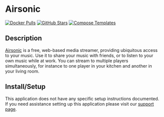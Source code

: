 # Airsonic

[![Docker Pulls](https://img.shields.io/docker/pulls/linuxserver/airsonic?style=flat-square&color=607D8B&label=docker%20pulls&logo=docker)](https://hub.docker.com/r/linuxserver/airsonic)
[![GitHub Stars](https://img.shields.io/github/stars/linuxserver/docker-airsonic?style=flat-square&color=607D8B&label=github%20stars&logo=github)](https://github.com/linuxserver/docker-airsonic)
[![Compose Templates](https://img.shields.io/static/v1?style=flat-square&color=607D8B&label=compose&message=templates)](https://github.com/GhostWriters/DockSTARTer/tree/master/compose/.apps/airsonic)

## Description

[Airsonic](https://github.com/airsonic/airsonic) is a free, web-based media
streamer, providing ubiquitous access to your music. Use it to share your music
with friends, or to listen to your own music while at work. You can stream to
multiple players simultaneously, for instance to one player in your kitchen and
another in your living room.

## Install/Setup

This application does not have any specific setup instructions documented. If
you need assistance setting up this application please visit our
[support page](https://dockstarter.com/basics/support/).
